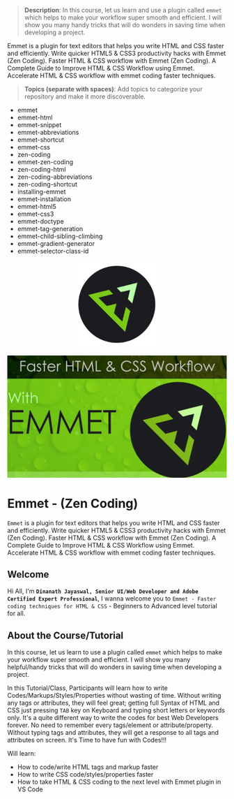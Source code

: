 > **Description**:
In this course, let us learn and use a plugin called `emmet` which helps to make your workflow super smooth and efficient. I will show you many handy tricks that will do wonders in saving time when developing a project.

Emmet is a plugin for text editors that helps you write HTML and CSS faster and efficiently. Write quicker HTML5 & CSS3 productivity hacks with Emmet (Zen Coding). Faster HTML & CSS workflow with Emmet (Zen Coding). A Complete Guide to Improve HTML & CSS Workflow using Emmet. Accelerate HTML & CSS workflow with emmet coding faster techniques.

> **Topics (separate with spaces)**:
Add topics to categorize your repository and make it more discoverable.

- emmet
- emmet-html
- emmet-snippet
- emmet-abbreviations
- emmet-shortcut
- emmet-css
- zen-coding
- emmet-zen-coding
- zen-coding-html
- zen-coding-abbreviations
- zen-coding-shortcut
- installing-emmet
- emmet-installation
- emmet-html5
- emmet-css3
- emmet-doctype
- emmet-tag-generation
- emmet-child-sibling-climbing
- emmet-gradient-generator
- emmet-selector-class-id

<p align="center">
 <img src="_images-emmet-zen-coding/emmet-logo-1.png" alt="Emmet Zen Coding Logo" title="Emmet Zen Coding" width="200" />
</p>

<p align="center">
 <img src="_images-emmet-zen-coding/emmet-logo-2.png" alt="Emmet Zen Coding Logo" title="Emmet Zen Coding" width="600" />
</p>

Emmet - (Zen Coding)
=====================

`Emmet` is a plugin for text editors that helps you write HTML and CSS faster and efficiently. Write quicker HTML5 & CSS3 productivity hacks with Emmet (Zen Coding). Faster HTML & CSS workflow with Emmet (Zen Coding). A Complete Guide to Improve HTML & CSS Workflow using Emmet. Accelerate HTML & CSS workflow with emmet coding faster techniques.

Welcome
---------------------

Hi All, I'm **`Dinanath Jayaswal, Senior UI/Web Developer and Adobe Certified Expert Professional`**, I wanna welcome you to `Emmet - Faster coding techniques for HTML & CSS` - Beginners to Advanced level tutorial for all. 

About the Course/Tutorial
---------------------

In this course, let us learn to use a plugin called `emmet` which helps to make your workflow super smooth and efficient. I will show you many helpful/handy tricks that will do wonders in saving time when developing a project.

In this Tutorial/Class, Participants will learn how to write Codes/Markups/Styles/Properties without wasting of time. Without writing any tags or attributes, they will feel great; getting full Syntax of HTML and CSS just pressing `TAB` key on Keyboard and typing short letters or keywords only. It's a quite different way to write the codes for best Web Developers forever. No need to remember every tags/element or attribute/property. Without typing tags and attributes, they will get a response to all tags and attributes on screen. It's Time to have fun with Codes!!!

Will learn:
- How to code/write HTML tags and markup faster
- How to write CSS code/styles/properties faster
- How to take HTML & CSS coding to the next level with Emmet plugin in VS Code


